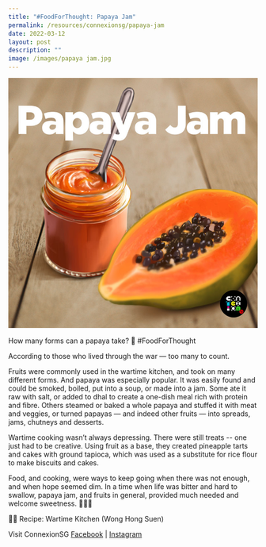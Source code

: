 ```yaml
---
title: "#FoodForThought: Papaya Jam"
permalink: /resources/connexionsg/papaya-jam
date: 2022-03-12
layout: post
description: ""
image: /images/papaya jam.jpg
---
```

![](/images/papaya%20jam.jpg)

How many forms can a papaya take? 🤔 #FoodForThought

According to those who lived through the war — too many to count.

Fruits were commonly used in the wartime kitchen, and took on many different forms. And papaya was especially popular. It was easily found and could be smoked, boiled, put into a soup, or made into a jam. Some ate it raw with salt, or added to dhal to create a one-dish meal rich with protein and fibre. Others steamed or baked a whole papaya and stuffed it with meat and veggies, or turned papayas — and indeed other fruits — into spreads, jams, chutneys and desserts.

Wartime cooking wasn’t always depressing. There were still treats -- one just had to be creative. Using fruit as a base, they created pineapple tarts and cakes with ground tapioca, which was used as a substitute for rice flour to make biscuits and cakes.

Food, and cooking, were ways to keep going when there was not enough, and when hope seemed dim. In a time when life was bitter and hard to swallow, papaya jam, and fruits in general, provided much needed and welcome sweetness. 🍍🍎🍋

🧑‍🍳 Recipe: Wartime Kitchen (Wong Hong Suen)

Visit ConnexionSG [Facebook](https://www.facebook.com/ConnexionSG) | [Instagram](https://www.instagram.com/connexionsg/)
